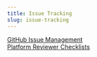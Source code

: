 ```yaml
---
title: Issue Tracking
slug: issue-tracking
---
```


[GitHub Issue Management](/issues.html)  
[Platform Reviewer Checklists](/platform-reviewer-checklist.html)  